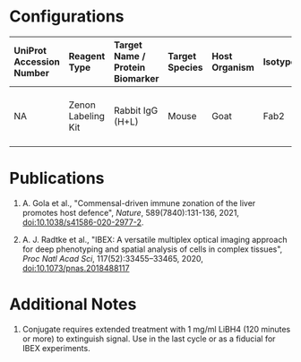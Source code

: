 # Configurations

| UniProt Accession Number   | Reagent Type       | Target Name / Protein Biomarker   | Target Species   | Host Organism   | Isotype   | Clonality   | Vendor                   | Catalog Number   | Conjugate   | RRID   | Availability   | Method        | Tissue Preservation               | Target Tissue   | Tissue State   | Detergent         | Antigen Retrieval Conditions   | Dye Inactivation Conditions             | Recommend   | Agree                                                        | Disagree   | Contributor         | Notes       |
|:---------------------------|:-------------------|:----------------------------------|:-----------------|:----------------|:----------|:------------|:-------------------------|:-----------------|:------------|:-------|:---------------|:--------------|:----------------------------------|:----------------|:---------------|:------------------|:-------------------------------|:----------------------------------------|:------------|:-------------------------------------------------------------|:-----------|:--------------------|:------------|
| NA                         | Zenon Labeling Kit | Rabbit IgG (H+L)                  | Mouse            | Goat            | Fab2      | Polyclonal  | Thermo Fisher Scientific | Z25307           | AF594       | NA     | Stock          | IBEX2D Manual | 1:4 Cytofix/Cytoperm Fixed Frozen | Liver           | NA             | 0.3% Triton-X-100 | NA                             | 1 mg/ml LiBH4 for more than 120 minutes | Yes         | 0000-0003-1431-1398 [[1](#publications), [2](#publications)] | NA         | 0000-0003-1431-1398 | [1](#notes) |

# Publications

<a name="publications"></a>
1. A. Gola et al., "Commensal-driven immune zonation of the liver promotes host defence", *Nature*, 589(7840):131-136, 2021, [doi:10.1038/s41586-020-2977-2](https://doi.org/10.1038/s41586-020-2977-2).

2. A. J. Radtke et al., "IBEX: A versatile multiplex optical imaging approach for deep phenotyping and spatial analysis of cells in complex tissues", *Proc Natl Acad Sci*, 117(52):33455–33465, 2020, [doi:10.1073/pnas.2018488117](https://doi.org/10.1073/pnas.2018488117)


# Additional Notes

<a name="notes"></a>
1. Conjugate requires extended treatment with 1 mg/ml LiBH4 (120 minutes or more) to extinguish signal. Use in the last cycle or as a fiducial for IBEX experiments.
